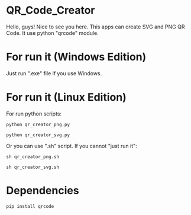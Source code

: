# QR_Code_Creator
Hello, guys! Nice to see you here. This apps can create SVG and PNG QR Code. It use python "qrcode" module.
# For run it (Windows Edition)
Just run ".exe" file if you use Windows.
# For run it (Linux Edition)
For run python scripts:
```
python qr_creator_png.py
```
```
python qr_creator_svg.py
```
Or you can use ".sh" script. If you cannot "just run it":
```
sh qr_creator_png.sh
```
```
sh qr_creator_svg.sh
```
# Dependencies
```
pip install qrcode
```